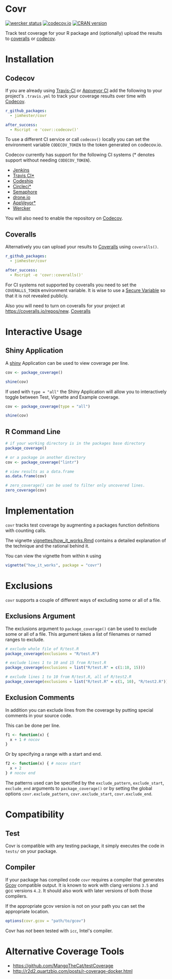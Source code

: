 # Covr #
[![wercker status](https://app.wercker.com/status/7b3f03814c6f978cfaad12b4d0378b11/s/master "wercker status")](https://app.wercker.com/project/bykey/7b3f03814c6f978cfaad12b4d0378b11)
[![codecov.io](https://codecov.io/github/jimhester/covr/coverage.svg?branch=master)](https://codecov.io/github/jimhester/covr?branch=master)
[![CRAN version](http://www.r-pkg.org/badges/version/covr)](http://cran.rstudio.com/web/packages/covr/index.html)

Track test coverage for your R package and (optionally) upload the results to
[coveralls](https://coveralls.io/) or [codecov](https://codecov.io/).

# Installation #
## Codecov ##
If you are already using [Travis-CI](https://travis-ci.org) or [Appveyor CI](http://www.appveyor.com) add the
following to your project's `.travis.yml` to track your coverage results
over time with [Codecov](https://codecov.io).

```yml
r_github_packages:
  - jimhester/covr

after_success:
  - Rscript -e 'covr::codecov()'
```

To use a different CI service or call `codecov()` locally you can set the
environment variable `CODECOV_TOKEN` to the token generated on codecov.io.

Codecov currently has support for the following CI systems (\* denotes support
without needing `CODECOV_TOKEN`).

- [Jenkins](https://jenkins-ci.org)
- [Travis CI\*](https://travis-ci.com)
- [Codeship](https://www.codeship.io/)
- [Circleci\*](https://circleci.com)
- [Semaphore](https://semaphoreapp.com)
- [drone.io](https://drone.io)
- [AppVeyor\*](http://www.appveyor.com)
- [Wercker](http://wercker.com)

You will also need to enable the repository on [Codecov](https://codecov.io/).

## Coveralls ##

Alternatively you can upload your results to [Coveralls](https://coveralls.io/)
using `coveralls()`.

```yml
r_github_packages:
  - jimhester/covr

after_success:
  - Rscript -e 'covr::coveralls()'
```

For CI systems not supported by coveralls you need to set the `COVERALLS_TOKEN`
environment variable. It is wise to use a [Secure Variable](http://docs.travis-ci.com/user/environment-variables/#Secure-Variables)
so that it is not revealed publicly.

Also you will need to turn on coveralls for your project at <https://coveralls.io/repos/new>.
[Coveralls](https://coveralls.io/)

# Interactive Usage #

## Shiny Application ##
A [shiny](http://shiny.rstudio.com/) Application can be used to
view coverage per line.
```r
cov <- package_coverage()

shine(cov)
```

If used with `type = "all"` the Shiny Application will allow you to
interactively toggle between Test, Vignette and Example coverage.

```r
cov <- package_coverage(type = "all")

shine(cov)
```

## R Command Line ##
```r
# if your working directory is in the packages base directory
package_coverage()

# or a package in another directory
cov <- package_coverage("lintr")

# view results as a data.frame
as.data.frame(cov)

# zero_coverage() can be used to filter only uncovered lines.
zero_coverage(cov)
```

# Implementation #
`covr` tracks test coverage by augmenting a packages function definitions with
counting calls.

The vignette
[vignettes/how_it_works.Rmd](https://github.com/jimhester/covr/blob/master/vignettes/how_it_works.Rmd)
contains a detailed explanation of the technique and the rational behind it.

You can view the vignette from within `R` using

```r
vignette("how_it_works", package = "covr")
```

# Exclusions #

`covr` supports a couple of different ways of excluding some or all of a file.

## Exclusions Argument ##
The exclusions argument to `package_coverage()` can be used to exclude some or
all of a file.  This argument takes a list of filenames or named ranges to
exclude.

```r
# exclude whole file of R/test.R
package_coverage(exclusions = "R/test.R")

# exclude lines 1 to 10 and 15 from R/test.R
package_coverage(exclusions = list("R/test.R" = c(1:10, 15)))

# exclude lines 1 to 10 from R/test.R, all of R/test2.R
package_coverage(exclusions = list("R/test.R" = c(1, 10), "R/test2.R"))
```

## Exclusion Comments ##

In addition you can exclude lines from the coverage by putting special comments
in your source code.

This can be done per line.
```r
f1 <- function(x) {
  x + 1 # nocov
}
```

Or by specifying a range with a start and end.
```r
f2 <- function(x) { # nocov start
  x + 2
} # nocov end
```

The patterns used can be specified by the `exclude_pattern`, `exclude_start`,
`exclude_end` arguments to `package_coverage()` or by setting the global
options `covr.exclude_pattern`, `covr.exclude_start`, `covr.exclude_end`.

# Compatibility #
## Test ##
Covr is compatible with any testing package, it simply executes the code in
`tests/` on your package.

## Compiler ##
If your package has compiled code `covr` requires a compiler that generates
[Gcov](https://gcc.gnu.org/onlinedocs/gcc/Gcov.html) compatible
output.  It is known to work with clang versions `3.5` and gcc versions `4.2`.
It should also work with later versions of both those compilers.

If the appropriate gcov version is not on your path you can set the appropriate location.
```r
options(covr.gcov = "path/to/gcov")
```

Covr has _not_ been tested with `icc`, Intel's compiler.

# Alternative Coverage Tools #
- <https://github.com/MangoTheCat/testCoverage>
- <http://r2d2.quartzbio.com/posts/r-coverage-docker.html>
